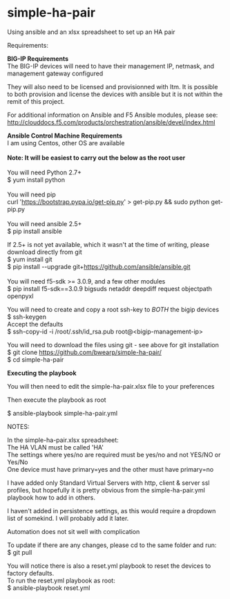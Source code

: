 # simple-ha-pair
Using ansible and an xlsx spreadsheet to set up an HA pair

Requirements:<br>

<b>BIG-IP Requirements</b><br>
The BIG-IP devices will need to have their management IP, netmask, and management gateway configured<br>

They will also need to be licensed and provisionned with ltm. It is possible to both provision and license the devices with ansible but it is not within the remit of this project.

For additional information on Ansible and F5 Ansible modules, please see:
http://clouddocs.f5.com/products/orchestration/ansible/devel/index.html


<b>Ansible Control Machine Requirements</b>
<br>I am using Centos, other OS are available<br><br>
<b>Note: It will be easiest to carry out the below as the root user</b><br><br>
You will need Python 2.7+<br>
$ yum install python<br>
<br>
You will need pip<br>
curl 'https://bootstrap.pypa.io/get-pip.py' > get-pip.py && sudo python get-pip.py
<br><br>
You will need ansible 2.5+ <br> 
$ pip install ansible <br>

If 2.5+ is not yet available, which it wasn't at the time of writing,  please download directly from git <br>
$ yum install git <br>
$ pip install --upgrade git+https://github.com/ansible/ansible.git<br>
<br>
You will need f5-sdk >= 3.0.9, and a few other modules
<br>
$ pip install f5-sdk==3.0.9 bigsuds netaddr deepdiff request objectpath openpyxl

You will need to create and copy a root ssh-key to <em>BOTH</em> the bigip devices<br>
$ ssh-keygen <br>
Accept the defaults<br>
$ ssh-copy-id -i /root/.ssh/id_rsa.pub root@\<bigip-management-ip\><br>

You will need to download the files using git - see above for git installation<br>
$ git clone https://github.com/bwearp/simple-ha-pair/ <br>
$ cd simple-ha-pair <br>

<b>Executing the playbook</b><br>

You will then need to edit the simple-ha-pair.xlsx file to your preferences

Then execute the playbook as root

$ ansible-playbook simple-ha-pair.yml

NOTES:

In the simple-ha-pair.xlsx spreadsheet:<br>
The HA VLAN must be called 'HA'<br>
The settings where yes/no are required must be yes/no and not YES/NO or Yes/No<br>
One device must have primary=yes and the other must have primary=no<br>

I have added only Standard Virtual Servers with http, client & server ssl profiles, but hopefully it is pretty obvious from the simple-ha-pair.yml playbook how to add in others.

I haven't added in persistence settings, as this would require a dropdown list of somekind. I will probably add it later.

Automation does not sit well with complication

To update if there are any changes, please cd to the same folder and run:<br>
$ git pull

You will notice there is also a reset.yml playbook to reset the devices to factory defaults.<br>
To run the reset.yml playbook as root: <br>
$ ansible-playbook reset.yml


